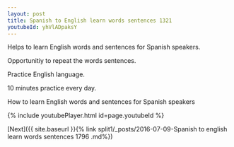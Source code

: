 ```yaml
---
layout: post
title: Spanish to English learn words sentences 1321 
youtubeId: yhVlADpaksY
---
```

 
 
Helps to learn English words and sentences for Spanish speakers.

Opportunitiy to repeat the words sentences. 

Practice English language. 
 
10 minutes practice every day. 
 
How to learn English words and sentences for Spanish speakers 
 
{% include youtubePlayer.html id=page.youtubeId %}
 
 
[Next]({{ site.baseurl }}{% link  split1/_posts/2016-07-09-Spanish to english learn words sentences 1796 .md%})
 
